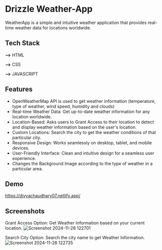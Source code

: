 
# Drizzle Weather-App

WeatherApp is a simple and intuitive weather application that provides real-time weather data for locations worldwide.


## Tech Stack

**-->**  HTML

**-->** CSS

**-->** JAVASCRIPT


## Features

- OpenWeatherMap API is used to get weather information (temperature, type of weather, wind speed, humidity and clouds)
- Real-time Weather Data: Get up-to-date weather information for any location worldwide.
- Location-Based: Asks users to Grant Access to their location to detect and display weather information based on the user's location.
- Custom Locations: Search the city to get the weather conditions of that particular city.
- Responsive Design: Works seamlessly on desktop, tablet, and mobile devices.
- User-Friendly Interface: Clean and intuitive design for a seamless user experience.
- Changes the Background Image according to the type of weather in a particular area.



## Demo

https://divyachaudhary07.netlify.app/


## Screenshots
Grant Access Option: Get Weather Information based on your current location.
![Screenshot 2024-11-28 122701](https://github.com/user-attachments/assets/23005e37-7fac-424d-97a1-d41175acbfc4)


Search City Option: Search the city name to get Weather Information.
![Screenshot 2024-11-28 122735](https://github.com/user-attachments/assets/c93b7263-a9b2-4613-9755-bf0dbf5a798d)

